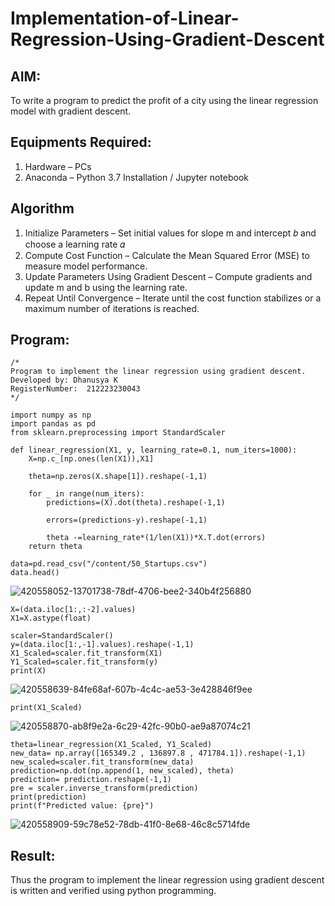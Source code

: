 # Implementation-of-Linear-Regression-Using-Gradient-Descent

## AIM:
To write a program to predict the profit of a city using the linear regression model with gradient descent.

## Equipments Required:
1. Hardware – PCs
2. Anaconda – Python 3.7 Installation / Jupyter notebook

## Algorithm
1. Initialize Parameters – Set initial values for slope m and intercept 𝑏 and choose a learning rate 𝛼
2. Compute Cost Function – Calculate the Mean Squared Error (MSE) to measure model performance.
3. Update Parameters Using Gradient Descent – Compute gradients and update m and b using the learning rate.
4. Repeat Until Convergence – Iterate until the cost function stabilizes or a maximum number of iterations is reached.

## Program:
```
/*
Program to implement the linear regression using gradient descent.
Developed by: Dhanusya K 
RegisterNumber:  212223230043
*/
```
~~~
import numpy as np
import pandas as pd 
from sklearn.preprocessing import StandardScaler

def linear_regression(X1, y, learning_rate=0.1, num_iters=1000):
    X=np.c_[np.ones(len(X1)),X1]
    
    theta=np.zeros(X.shape[1]).reshape(-1,1)
    
    for _ in range(num_iters):
        predictions=(X).dot(theta).reshape(-1,1)
        
        errors=(predictions-y).reshape(-1,1)

        theta -=learning_rate*(1/len(X1))*X.T.dot(errors)
    return theta

data=pd.read_csv("/content/50_Startups.csv")
data.head()
~~~
![420558052-13701738-78df-4706-bee2-340b4f256880](https://github.com/user-attachments/assets/f9e38d81-c7b2-470a-9bee-108c1e1dfbd6)
~~~
X=(data.iloc[1:,:-2].values)
X1=X.astype(float)

scaler=StandardScaler()
y=(data.iloc[1:,-1].values).reshape(-1,1)
X1_Scaled=scaler.fit_transform(X1)
Y1_Scaled=scaler.fit_transform(y)
print(X)
~~~
![420558639-84fe68af-607b-4c4c-ae53-3e428846f9ee](https://github.com/user-attachments/assets/21db5ae7-0394-485b-83d5-6474b5dfc9d4)
~~~
print(X1_Scaled)
~~~
![420558870-ab8f9e2a-6c29-42fc-90b0-ae9a87074c21](https://github.com/user-attachments/assets/d7a63915-5a3e-4ed0-a78a-f199f9e11888)
~~~
theta=linear_regression(X1_Scaled, Y1_Scaled)
new_data= np.array([165349.2 , 136897.8 , 471784.1]).reshape(-1,1)
new_scaled=scaler.fit_transform(new_data)
prediction=np.dot(np.append(1, new_scaled), theta)
prediction= prediction.reshape(-1,1)
pre = scaler.inverse_transform(prediction)
print(prediction)
print(f"Predicted value: {pre}")
~~~
![420558909-59c78e52-78db-41f0-8e68-46c8c5714fde](https://github.com/user-attachments/assets/a3f86c69-3c16-421e-bec6-379955c5b7ef)

## Result:
Thus the program to implement the linear regression using gradient descent is written and verified using python programming.

